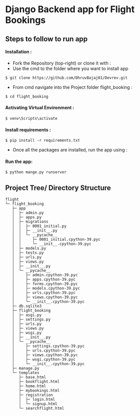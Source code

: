 # Django Backend app for Flight Bookings

## Steps to follow to run app


#### Installation :

- Fork the Repository (top-right) or clone it with :
- Use the cmd to the folder where you want to install app
```
$ git clone https://github.com/DhruvBajaj01/Devrev.git 
```
- From cmd navigate into the Project folder flight_booking :
```
$ cd flight_booking
```

#### Activating Virtual Environment :

```
$ venv\Scripts\activate
```

#### Install requirements :

```
$ pip install -r requirements.txt
```
- Once all the packages are installed, run the app using :

#### Run the app:

```
$ python mange.py runserver
```

## Project Tree/ Directory Structure

```
flight
└─ flight_booking
   ├─ app
   │  ├─ admin.py
   │  ├─ apps.py
   │  ├─ migrations
   │  │  ├─ 0001_initial.py
   │  │  ├─ __init__.py
   │  │  └─ __pycache__
   │  │     ├─ 0001_initial.cpython-39.pyc
   │  │     └─ __init__.cpython-39.pyc
   │  ├─ models.py
   │  ├─ tests.py
   │  ├─ urls.py
   │  ├─ views.py
   │  ├─ __init__.py
   │  └─ __pycache__
   │     ├─ admin.cpython-39.pyc
   │     ├─ apps.cpython-39.pyc
   │     ├─ forms.cpython-39.pyc
   │     ├─ models.cpython-39.pyc
   │     ├─ urls.cpython-39.pyc
   │     ├─ views.cpython-39.pyc
   │     └─ __init__.cpython-39.pyc
   ├─ db.sqlite3
   ├─ flight_booking
   │  ├─ asgi.py
   │  ├─ settings.py
   │  ├─ urls.py
   │  ├─ views.py
   │  ├─ wsgi.py
   │  ├─ __init__.py
   │  └─ __pycache__
   │     ├─ settings.cpython-39.pyc
   │     ├─ urls.cpython-39.pyc
   │     ├─ views.cpython-39.pyc
   │     ├─ wsgi.cpython-39.pyc
   │     └─ __init__.cpython-39.pyc
   ├─ manage.py
   └─ templates
      ├─ base.html
      ├─ bookflight.html
      ├─ home.html
      ├─ mybookings.html
      ├─ registration
      │  ├─ login.html
      │  └─ signup.html
      └─ searchflight.html

```
